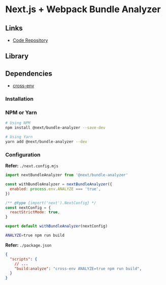 # Next.js + Webpack Bundle Analyzer

## Links

- [Code Repository](https://github.com/vercel/next.js/tree/canary/packages/next-bundle-analyzer)

## Library

## Dependencies

- [cross-env](/cross-env.md)

### Installation

### NPM or Yarn

```sh
# Using NPM
npm install @next/bundle-analyzer --save-dev

# Using Yarn
yarn add @next/bundle-analyzer --dev
```

### Configuration

**Refer:** `./next.config.mjs`

```mjs
import nextBundleAnalyzer from '@next/bundle-analyzer'

const withBundleAnalyzer = nextBundleAnalyzer({
  enabled: process.env.ANALYZE === 'true',
})

/** @type {import('next').NextConfig} */
const nextConfig = {
  reactStrictMode: true,
}

export default withBundleAnalyzer(nextConfig)
```

```sh
ANALYZE=true npm run build
```

**Refer:** `./package.json`

```json
{
  "scripts": {
    // ...
    "build:analyze": "cross-env ANALYZE=true npm run build",
  }
}
```
